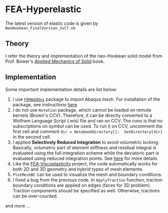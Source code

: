 # FEA-Hyperelastic

The latest version of elastic code is given by `NeoHookean_FinalVersion_Jul7.nb`

## Theory

I refer the theory and implementation of the neo-Hookean solid model from Prof. Bower's [Applied Mechanics of Solid](http://solidmechanics.org/Text/Chapter8_4/Chapter8_4.php) book.

## Implementation 

Some important implementation details are list below:

1. I use [`FEMAddOns`](https://github.com/WolframResearch/FEMAddOns) package to import Abaqus mesh. For installation of the package, see instructions [here](https://www.wolfram.com/language/12/nonlinear-finite-elements/contribute-fem-programmatic-utilities.html?product=language)
2. I do not use `Notation` package, which cannot be loaded on remote kernels (Brown's CCV). Therefore, it can be directly converted to a Wolfram Language Script (.wls) file and ran on CCV. The cons is that no subscriptions on symbol can be used. To run it on CCV, uncomment the first cell and comment `dir = NotebookDirectory[];  SetDirectory[dir]` in the second cell.
3. I applied **Selectively Reduced Integration** to avoid volumetric locking. Basically, volumetric part of element stiffness and residual integral is evaluated using the full integration scheme while the deviatoric part is evaluated using reduced integration points. See [here](http://solidmechanics.org/Text/Chapter8_6/Chapter8_6.php) for more details. 
4. Like the [FEA-Viscoplasticity](https://github.com/wqfang/FEA-Viscoplasticity) project, the code automatically works for both 2D and 3D geometry and hybrid types of mesh elements. 
5. `PlotMeshBC` can be used to visualize the mesh and boundary conditions.
6. I fixed a bug from the previous code. In `ApplyTraction` function, traction boundary conditions are applied on edges (faces for 3D problem). Traction components should be specified as well. Otherwise, tractions can be over-counted.

and more ...

